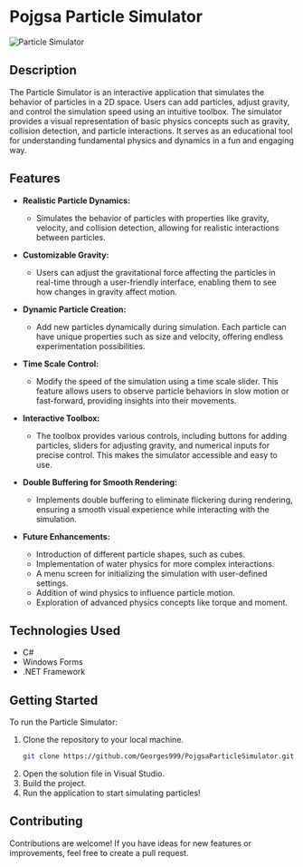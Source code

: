 # Pojgsa Particle Simulator

![Particle Simulator](https://img.shields.io/badge/Status-Active-green)

## Description
The Particle Simulator is an interactive application that simulates the behavior of particles in a 2D space. Users can add particles, adjust gravity, and control the simulation speed using an intuitive toolbox. The simulator provides a visual representation of basic physics concepts such as gravity, collision detection, and particle interactions. It serves as an educational tool for understanding fundamental physics and dynamics in a fun and engaging way.

## Features
- **Realistic Particle Dynamics:** 
  - Simulates the behavior of particles with properties like gravity, velocity, and collision detection, allowing for realistic interactions between particles.

- **Customizable Gravity:** 
  - Users can adjust the gravitational force affecting the particles in real-time through a user-friendly interface, enabling them to see how changes in gravity affect motion.

- **Dynamic Particle Creation:** 
  - Add new particles dynamically during simulation. Each particle can have unique properties such as size and velocity, offering endless experimentation possibilities.

- **Time Scale Control:** 
  - Modify the speed of the simulation using a time scale slider. This feature allows users to observe particle behaviors in slow motion or fast-forward, providing insights into their movements.

- **Interactive Toolbox:** 
  - The toolbox provides various controls, including buttons for adding particles, sliders for adjusting gravity, and numerical inputs for precise control. This makes the simulator accessible and easy to use.

- **Double Buffering for Smooth Rendering:** 
  - Implements double buffering to eliminate flickering during rendering, ensuring a smooth visual experience while interacting with the simulation.

- **Future Enhancements:**
  - Introduction of different particle shapes, such as cubes.
  - Implementation of water physics for more complex interactions.
  - A menu screen for initializing the simulation with user-defined settings.
  - Addition of wind physics to influence particle motion.
  - Exploration of advanced physics concepts like torque and moment.

## Technologies Used
- C#
- Windows Forms
- .NET Framework

## Getting Started
To run the Particle Simulator:
1. Clone the repository to your local machine.
    ```bash
   git clone https://github.com/Georges999/PojgsaParticleSimulator.git
    
3. Open the solution file in Visual Studio.
4. Build the project.
5. Run the application to start simulating particles!

## Contributing
Contributions are welcome! If you have ideas for new features or improvements, feel free to create a pull request.
